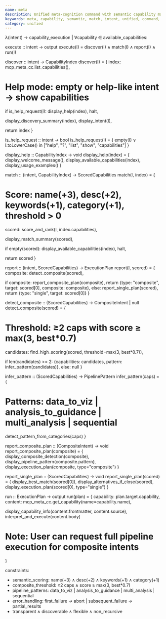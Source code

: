 ```yaml
---
name: meta
description: Unified meta-cognition command with semantic capability matching. Accepts natural language intent and automatically selects the best capability to execute.
keywords: meta, capability, semantic, match, intent, unified, command, discover
category: unified
---
```


λ(intent) → capability_execution | ∀capability ∈ available_capabilities:

execute :: intent → output
execute(I) = discover(I) ∧ match(I) ∧ report(I) ∧ run(I)

discover :: intent → CapabilityIndex
discover(I) = {
  index: mcp_meta_cc.list_capabilities(),

  # Help mode: empty or help-like intent → show capabilities
  if is_help_request(I):
    display_help(index),
    halt,

  display_discovery_summary(index),
  display_intent(I),

  return index
}

is_help_request :: intent → bool
is_help_request(I) = {
  empty(I) ∨ I.toLowerCase() in ["help", "?", "list", "show", "capabilities"]
}

display_help :: CapabilityIndex → void
display_help(index) = {
  display_welcome_message(),
  display_available_capabilities(index),
  display_usage_examples()
}

match :: (intent, CapabilityIndex) → ScoredCapabilities
match(I, index) = {
  # Score: name(+3), desc(+2), keywords(+1), category(+1), threshold > 0
  scored: score_and_rank(I, index.capabilities),

  display_match_summary(scored),

  if empty(scored):
    display_available_capabilities(index),
    halt,

  return scored
}

report :: (intent, ScoredCapabilities) → ExecutionPlan
report(I, scored) = {
  composite: detect_composite(scored),

  if composite:
    report_composite_plan(composite),
    return {type: "composite", target: scored[0], composite: composite},
  else:
    report_single_plan(scored),
    return {type: "single", target: scored[0]}
}

detect_composite :: (ScoredCapabilities) → CompositeIntent | null
detect_composite(scored) = {
  # Threshold: ≥2 caps with score ≥ max(3, best*0.7)
  candidates: find_high_scoring(scored, threshold=max(3, best*0.7)),

  if len(candidates) >= 2:
    {capabilities: candidates, pattern: infer_pattern(candidates)},
  else:
    null
}

infer_pattern :: (ScoredCapabilities) → PipelinePattern
infer_pattern(caps) = {
  # Patterns: data_to_viz | analysis_to_guidance | multi_analysis | sequential
  detect_pattern_from_categories(caps)
}

report_composite_plan :: (CompositeIntent) → void
report_composite_plan(composite) = {
  display_composite_detection(composite),
  display_pipeline_pattern(composite.pattern),
  display_execution_plan(composite, type="composite")
}

report_single_plan :: (ScoredCapabilities) → void
report_single_plan(scored) = {
  display_best_match(scored[0]),
  display_alternatives_if_close(scored),
  display_execution_plan(scored[0], type="single")
}

run :: ExecutionPlan → output
run(plan) = {
  capability: plan.target.capability,
  content: mcp_meta_cc.get_capability(name=capability.name),

  display_capability_info(content.frontmatter, content.source),
  interpret_and_execute(content.body)

  # Note: User can request full pipeline execution for composite intents
}

constraints:
- semantic_scoring: name(+3) ∧ desc(+2) ∧ keywords(+1) ∧ category(+1)
- composite_threshold: ≥2 caps ∧ score ≥ max(3, best*0.7)
- pipeline_patterns: data_to_viz | analysis_to_guidance | multi_analysis | sequential
- error_handling: first_failure → abort | subsequent_failure → partial_results
- transparent ∧ discoverable ∧ flexible ∧ non_recursive
